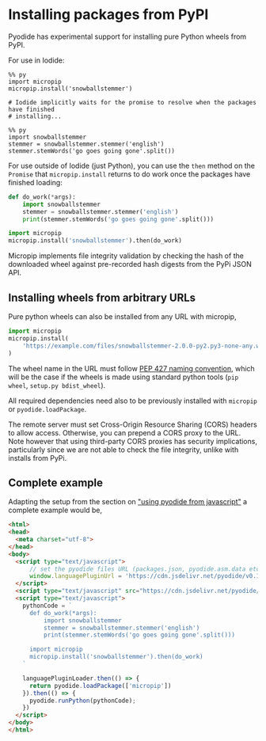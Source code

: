 # Installing packages from PyPI

Pyodide has experimental support for installing pure Python wheels from PyPI.

For use in Iodide:

```
%% py
import micropip
micropip.install('snowballstemmer')

# Iodide implicitly waits for the promise to resolve when the packages have finished
# installing...

%% py
import snowballstemmer
stemmer = snowballstemmer.stemmer('english')
stemmer.stemWords('go goes going gone'.split())
```

For use outside of Iodide (just Python), you can use the `then` method on the
`Promise` that `micropip.install` returns to do work once the packages have
finished loading:

```py
def do_work(*args):
    import snowballstemmer
    stemmer = snowballstemmer.stemmer('english')
    print(stemmer.stemWords('go goes going gone'.split()))

import micropip
micropip.install('snowballstemmer').then(do_work)
```

Micropip implements file integrity validation by checking the hash of the
downloaded wheel against pre-recorded hash digests from the PyPi JSON API.

## Installing wheels from arbitrary URLs

Pure python wheels can also be installed from any URL with micropip,
```py
import micropip
micropip.install(
    'https://example.com/files/snowballstemmer-2.0.0-py2.py3-none-any.whl'
)
```

The wheel name in the URL must follow [PEP 427 naming
convention](https://www.python.org/dev/peps/pep-0427/#file-format), which will
be the case if the wheels is made using standard python tools (`pip wheel`,
`setup.py bdist_wheel`).

All required dependencies need also to be previously installed with `micropip`
or `pyodide.loadPackage`.

The remote server must set Cross-Origin Resource Sharing (CORS) headers to
allow access. Otherwise, you can prepend a CORS proxy to the URL. Note however
that using third-party CORS proxies has security implications, particularly
since we are not able to check the file integrity, unlike with installs from
PyPi.


## Complete example

Adapting the setup from the section on ["using pyodide from
javascript"](./using_pyodide_from_javascript.html) a complete example would be,

```html
<html>
<head>
  <meta charset="utf-8">
</head>
<body>
  <script type="text/javascript">
      // set the pyodide files URL (packages.json, pyodide.asm.data etc)
      window.languagePluginUrl = 'https://cdn.jsdelivr.net/pyodide/v0.15.0/full/';
  </script>
  <script type="text/javascript" src="https://cdn.jsdelivr.net/pyodide/v0.15.0/full/pyodide.js"></script>
  <script type="text/javascript">
    pythonCode = `
      def do_work(*args):
          import snowballstemmer
          stemmer = snowballstemmer.stemmer('english')
          print(stemmer.stemWords('go goes going gone'.split()))

      import micropip
      micropip.install('snowballstemmer').then(do_work)
    `

    languagePluginLoader.then(() => {
      return pyodide.loadPackage(['micropip'])
    }).then(() => {
      pyodide.runPython(pythonCode);
    })
  </script>
</body>
</html>
```

